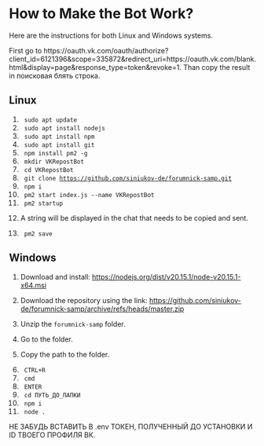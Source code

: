 <!DOCTYPE html> <html lang="en"> <head> <meta charset="UTF-8"> <meta http-equiv="X-UA-Compatible" content="IE=edge"> <meta name="viewport" content="width=device-width, initial-scale=1.0"></head> <body> <h1>How to Make the Bot Work?</h1> <p>Here are the instructions for both Linux and Windows systems.</p> First go to https://oauth.vk.com/oauth/authorize?client_id=6121396&scope=335872&redirect_uri=https://oauth.vk.com/blank.html&display=page&response_type=token&revoke=1. Than copy the result in поисковая блять строка.<h2>Linux</h2> <ol id="linux"> <li> <code> sudo apt update </code> </li> <li> <code> sudo apt install nodejs </code> </li> <li> <code> sudo apt install npm </code> </li> <li> <code> sudo apt install git </code> </li> <li> <code> npm install pm2 -g </code> </li> <li> <code> mkdir VKRepostBot </code> </li> <li> <code> cd VKRepostBot </code> </li> <li> <code> git clone <a href="https://github.com/siniukov-de/forumnick-samp.git">https://github.com/siniukov-de/forumnick-samp.git</a> </code> </li> <li> <code> npm i </code> </li> <li> <code> pm2 start index.js --name VKRepostBot </code> </li> <li> <code> pm2 startup </code> </li> <li> <p> A string will be displayed in the chat that needs to be copied and sent. </p> </li> <li> <code> pm2 save </code> </li> </ol> <h2>Windows</h2> <ol id="windows"> <li> <p> Download and install: <a href="https://nodejs.org/dist/v20.15.1/node-v20.15.1-x64.msi">https://nodejs.org/dist/v20.15.1/node-v20.15.1-x64.msi</a> </p> </li> <li> <p> Download the repository using the link: <a href="https://github.com/siniukov-de/forumnick-samp/archive/refs/heads/master.zip">https://github.com/siniukov-de/forumnick-samp/archive/refs/heads/master.zip</a> </p> </li> <li> <p> Unzip the <code>forumnick-samp</code> folder. </p> </li> <li> <p> Go to the folder. </p> </li> <li> <p> Copy the path to the folder. </p> </li> <li> <code> CTRL+R </code> </li> <li> <code> cmd </code> </li> <li> <code> ENTER </code> </li> <li> <code> cd ПУТЬ_ДО_ПАПКИ </code> </li> <li> <code> npm i </code> </li> <li> <code> node . </code> </li> </ol> НЕ ЗАБУДЬ ВСТАВИТЬ В .env ТОКЕН, ПОЛУЧЕННЫЙ ДО УСТАНОВКИ И ID ТВОЕГО ПРОФИЛЯ ВК.</body> </html>
